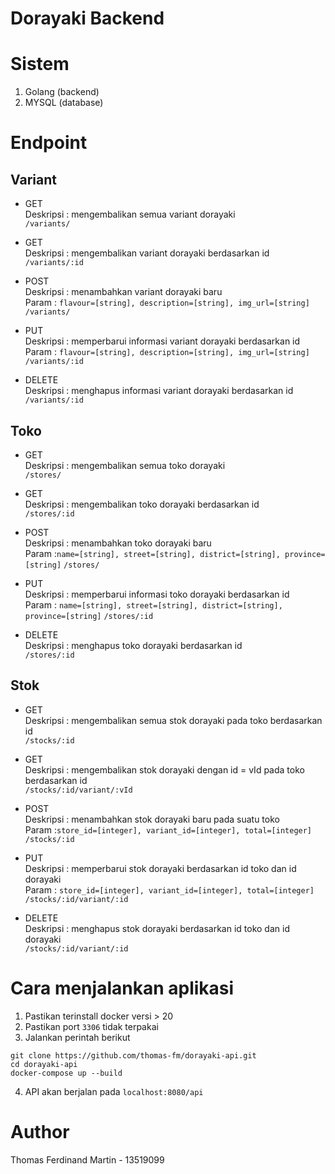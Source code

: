 # Dorayaki Backend
# Sistem
1. Golang (backend)
2. MYSQL (database)
# Endpoint
**Variant**
----

* GET<br />
  Deskripsi : mengembalikan semua variant dorayaki<br />
  `/variants/`

* GET<br />
  Deskripsi : mengembalikan variant dorayaki berdasarkan id<br />
  `/variants/:id`

* POST<br />
  Deskripsi : menambahkan variant dorayaki baru<br />
  Param : `flavour=[string], description=[string], img_url=[string]`
  `/variants/`

*  PUT<br />
  Deskripsi : memperbarui informasi variant dorayaki berdasarkan id<br />
  Param : `flavour=[string], description=[string], img_url=[string]`
  `/variants/:id`

*  DELETE<br />
  Deskripsi : menghapus  informasi variant dorayaki berdasarkan id<br />
  `/variants/:id`

**Toko**
----

* GET<br />
  Deskripsi : mengembalikan semua toko dorayaki<br />
  `/stores/`

* GET<br />
  Deskripsi : mengembalikan toko dorayaki berdasarkan id<br />
  `/stores/:id`

* POST<br />
  Deskripsi : menambahkan toko dorayaki baru<br />
  Param :`name=[string], street=[string], district=[string], province=[string]`
  `/stores/`

* PUT<br />
  Deskripsi : memperbarui informasi toko dorayaki berdasarkan id<br />
  Param : `name=[string], street=[string], district=[string], province=[string]`
  `/stores/:id`

*  DELETE<br />
  Deskripsi : menghapus toko dorayaki berdasarkan id<br />
  `/stores/:id`

**Stok**
----

* GET<br />
  Deskripsi : mengembalikan semua stok dorayaki pada toko berdasarkan id<br />
  `/stocks/:id`

* GET<br />
  Deskripsi : mengembalikan stok dorayaki dengan id = vId pada toko berdasarkan id<br />
  `/stocks/:id/variant/:vId`

* POST<br />
  Deskripsi : menambahkan stok dorayaki baru pada suatu toko<br />
  Param :`store_id=[integer], variant_id=[integer], total=[integer]`
  `/stocks/:id`

* PUT<br />
  Deskripsi : memperbarui stok dorayaki berdasarkan id toko dan id dorayaki<br />
  Param : `store_id=[integer], variant_id=[integer], total=[integer]`
  `/stocks/:id/variant/:id`

*  DELETE<br />
  Deskripsi : menghapus stok dorayaki berdasarkan id toko dan id dorayaki<br />
  `/stocks/:id/variant/:id`

# Cara menjalankan aplikasi
1. Pastikan terinstall docker versi > 20
2. Pastikan port `3306` tidak terpakai
3. Jalankan perintah berikut
```
git clone https://github.com/thomas-fm/dorayaki-api.git
cd dorayaki-api
docker-compose up --build
```
4. API akan berjalan pada `localhost:8080/api`
# Author  
Thomas Ferdinand Martin - 13519099
